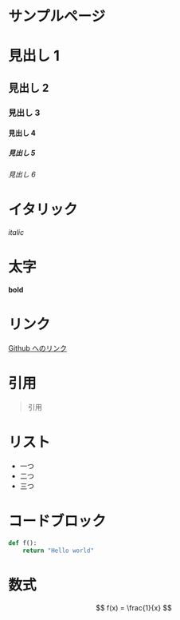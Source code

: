 # サンプルページ

# 見出し 1

## 見出し 2

### 見出し 3

#### 見出し 4

##### 見出し 5

###### 見出し 6

# イタリック

_italic_

# 太字

**bold**

# リンク

[Github へのリンク](www.github.com)

# 引用

> 引用

# リスト

- 一つ
- 二つ
- 三つ

# コードブロック

```Python
def f():
    return "Hello world"
```

# 数式

$$
f(x) = \frac{1}{x}
$$
